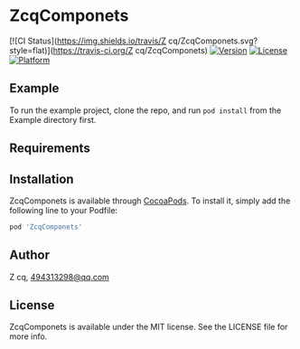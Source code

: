 # ZcqComponets

[![CI Status](https://img.shields.io/travis/Z cq/ZcqComponets.svg?style=flat)](https://travis-ci.org/Z cq/ZcqComponets)
[![Version](https://img.shields.io/cocoapods/v/ZcqComponets.svg?style=flat)](https://cocoapods.org/pods/ZcqComponets)
[![License](https://img.shields.io/cocoapods/l/ZcqComponets.svg?style=flat)](https://cocoapods.org/pods/ZcqComponets)
[![Platform](https://img.shields.io/cocoapods/p/ZcqComponets.svg?style=flat)](https://cocoapods.org/pods/ZcqComponets)

## Example

To run the example project, clone the repo, and run `pod install` from the Example directory first.

## Requirements

## Installation

ZcqComponets is available through [CocoaPods](https://cocoapods.org). To install
it, simply add the following line to your Podfile:

```ruby
pod 'ZcqComponets'
```

## Author

Z cq, 494313298@qq.com

## License

ZcqComponets is available under the MIT license. See the LICENSE file for more info.

